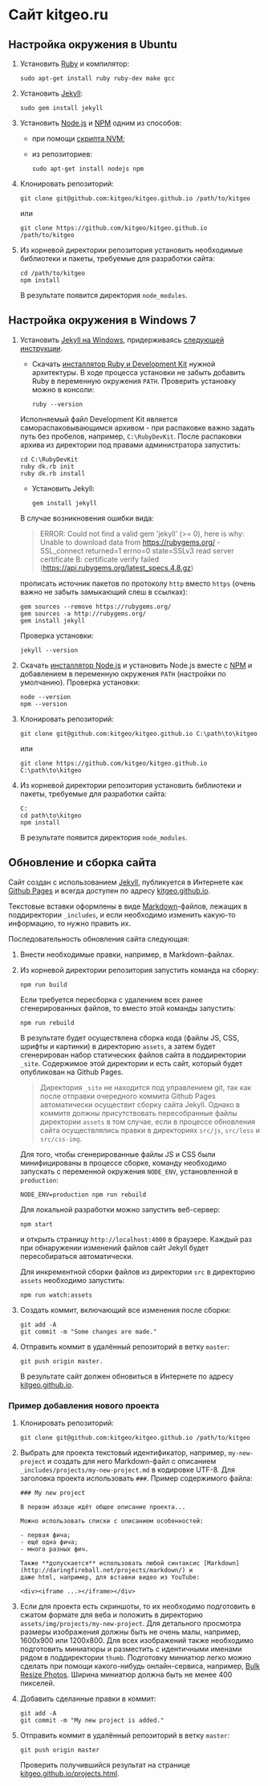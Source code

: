 # Сайт kitgeo.ru

## Настройка окружения в Ubuntu

1. Установить [Ruby](https://github.com/ruby/ruby) и компилятор:

       sudo apt-get install ruby ruby-dev make gcc

2. Установить [Jekyll](http://jekyllrb.com):

       sudo gem install jekyll

3. Установить [Node.js](http://nodejs.org) и [NPM](http://npmjs.com) одним из способов:

   - при помощи [скрипта NVM](https://github.com/creationix/nvm);
     
   - из репозиториев:

         sudo apt-get install nodejs npm

4. Клонировать репозиторий:

       git clone git@github.com:kitgeo/kitgeo.github.io /path/to/kitgeo

   или

       git clone https://github.com/kitgeo/kitgeo.github.io /path/to/kitgeo

5. Из корневой директории репозитория установить необходимые библиотеки и пакеты, требуемые для разработки сайта:

       cd /path/to/kitgeo
       npm install

   В результате появится директория `node_modules`.

## Настройка окружения в Windows 7

1. Установить [Jekyll на Windows](http://jekyllrb.com/docs/windows/), придерживаясь
[следующей инструкции](http://jekyll-windows.juthilo.com/).

   - Скачать [инсталлятор Ruby и Development Kit](http://rubyinstaller.org/downloads/) нужной архитектуры.
   В ходе процесса установки не забыть добавить Ruby в переменную окружения `PATH`. Проверить установку можно в
   консоли:

         ruby --version

   Исполняемый файл Development Kit является самораспаковывающимся архивом - при распаковке важно задать путь
   без пробелов, например, `C:\RubyDevKit`. После распаковки архива из директории под правами администратора запустить:

       cd C:\RubyDevKit
       ruby dk.rb init
       ruby dk.rb install

   - Установить Jekyll:

         gem install jekyll

   В случае возникновения ошибки вида:

   > ERROR:  Could not find a valid gem 'jekyll' (>= 0), here is why:
   >          Unable to download data from https://rubygems.org/ -
   > SSL_connect returned=1 errno=0 state=SSLv3 read server certificate B:
   > certificate verify failed (https://api.rubygems.org/latest_specs.4.8.gz)

   прописать источник пакетов по протоколу `http` вместо `https` (очень важно не забыть замыкающий слеш в ссылках):

       gem sources --remove https://rubygems.org/
       gem sources -a http://rubygems.org/
       gem install jekyll

   Проверка установки:

       jekyll --version

2. Скачать [инсталлятор Node.js](http://nodejs.org/) и установить Node.js вместе с [NPM](http://npmjs.com) и
добавлением в переменную окружения `PATH` (настройки по умолчанию). Проверка установки:

       node --version
       npm --version

3. Клонировать репозиторий:

       git clone git@github.com:kitgeo/kitgeo.github.io C:\path\to\kitgeo

   или

       git clone https://github.com/kitgeo/kitgeo.github.io C:\path\to\kitgeo

4. Из корневой директории репозитория установить библиотеки и пакеты, требуемые для разработки сайта:

       C:
       cd path\to\kitgeo
       npm install

   В результате появится директория `node_modules`.

## Обновление и сборка сайта

Сайт создан с использованием [Jekyll](http://jekyllrb.com), публикуется в Интернете как
[Github Pages](https://pages.github.com/) и всегда доступен по адресу [kitgeo.github.io](http://kitgeo.github.io).

Текстовые вставки оформлены в виде [Markdown](http://daringfireball.net/projects/markdown/)-файлов, лежащих в
поддиректории `_includes`, и если необходимо изменить какую-то информацию, то нужно править их.

Последовательность обновления сайта следующая:

1. Внести необходимые правки, например, в Markdown-файлах.

2. Из корневой директории репозитория запустить команда на сборку:

       npm run build
        
   Если требуется пересборка с удалением всех ранее сгенерированных файлов, то вместо этой команды запустить:

       npm run rebuild        

   В результате будет осуществлена сборка кода (файлы JS, CSS, шрифты и картинки) в директорию `assets`, а затем
   будет сгенерирован набор статических файлов сайта в поддиректории `_site`. Содержимое этой директории и есть
   сайт, который будет опубликован на Github Pages.
    
   > Директория `_site` не находится под управлением git, так как после отправки очередного коммита Github Pages
   > автоматически осуществит сборку сайта Jekyll. Однако в коммите должны присутствовать пересобранные файлы
   > директории `assets` в том случае, если в процессе обновления сайта осуществлялись правки в директориях
   > `src/js`, `src/less` и `src/css-img`.
    
   Для того, чтобы сгенерированные файлы JS и CSS были минифицированы в процессе сборке, команду необходимо
   запускать с переменной окружения `NODE_ENV`, установленной в `production`:
    
       NODE_ENV=production npm run rebuild

   Для локальной разработки можно запустить веб-сервер:
    
       npm start
            
   и открыть страницу `http://localhost:4000` в браузере. Каждый раз при обнаружении изменений файлов сайт Jekyll
   будет пересобираться автоматически.
    
   Для инкрементной сборки файлов из директории `src` в директорию `assets` необходимо запустить:
    
       npm run watch:assets

3. Создать коммит, включающий все изменения после сборки:

       git add -A
       git commit -m "Some changes are made."

4. Отправить коммит в удалённый репозиторий в ветку `master`:

       git push origin master.

   В результате сайт должен обновиться в Интернете по адресу [kitgeo.github.io](http://kitgeo.github.io).
    
### Пример добавления нового проекта
    
1. Клонировать репозиторий:
    
       git clone git@github.com:kitgeo/kitgeo.github.io /path/to/kitgeo 

2. Выбрать для проекта текстовый идентификатор, например, `my-new-project` и создать для него Markdown-файл с описанием
`_includes/projects/my-new-project.md` в кодировке UTF-8. Для заголовка проекта использовать `###`. Пример содержимого
файла:

       ### My new project
        
       В первом абзаце идёт общее описание проекта...
        
       Можно использовать списки с описанием особенностей:
        
       - первая фича;
       - ещё одна фича;
       - много разных фич.
    
       Также **допускается** использовать любой синтаксис [Markdown](http://daringfireball.net/projects/markdown/) и
       даже html, например, для вставки видео из YouTube:
        
       <div><iframe ...></iframe></div>

3. Если для проекта есть скриншоты, то их необходимо подготовить в сжатом формате для веба и положить в директорию
`assets/img/projects/my-new-project`. Для детального просмотра размеры изображения должны быть не очень малы, например,
1600x900 или 1200x800. Для всех изображений также необходимо подготовить миниатюры и разместить с идентичными именами
рядом в поддиректории `thumb`. Подготовку миниатюр легко можно сделать при помощи какого-нибудь онлайн-сервиса,
например, [Bulk Resize Photos](https://bulkresizephotos.com/). Ширина миниатюр должна быть не менее 400 пикселей.

4. Добавить сделанные правки в коммит:

       git add -A
       git commit -m "My new project is added."
        
5. Отправить коммит в удалённый репозиторий в ветку `master`:

       git push origin master
        
    Проверить получившийся результат на странице [kitgeo.github.io/projects.html](http://kitgeo.github.io/projects.html).
